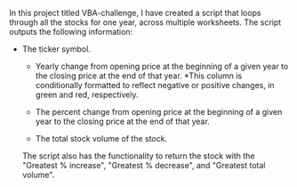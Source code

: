 In this project titled VBA-challenge, I have created a script that loops through all the stocks for one year, across multiple worksheets.
The script outputs the following information:
* The ticker symbol.

  * Yearly change from opening price at the beginning of a given year to the closing price at the end of that year.
         *This column is conditionally formatted to reflect negative or positive changes, in green and red, respectively.

  * The percent change from opening price at the beginning of a given year to the closing price at the end of that year.

  * The total stock volume of the stock.
  
  The script also has the functionality to return the stock with the "Greatest % increase", "Greatest % decrease", and "Greatest total volume".
